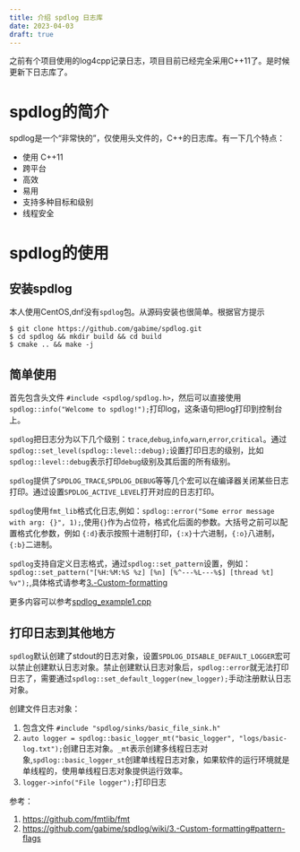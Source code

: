 ```yaml
---
title: 介绍 spdlog 日志库
date: 2023-04-03
draft: true
---
```


之前有个项目使用的log4cpp记录日志，项目目前已经完全采用C++11了。是时候更新下日志库了。

# spdlog的简介
spdlog是一个“非常快的”，仅使用头文件的，C++的日志库。有一下几个特点：
 - 使用 C++11
 - 跨平台
 - 高效
 - 易用
 - 支持多种目标和级别
 - 线程安全

# spdlog的使用
## 安装spdlog
本人使用CentOS,dnf没有`spdlog`包。从源码安装也很简单。根据官方提示
``` shell
$ git clone https://github.com/gabime/spdlog.git
$ cd spdlog && mkdir build && cd build
$ cmake .. && make -j
```

## 简单使用

首先包含头文件 `#include <spdlog/spdlog.h>`，然后可以直接使用`spdlog::info("Welcome to spdlog!");`打印log，这条语句把log打印到控制台上。

`spdlog`把日志分为以下几个级别：`trace`,`debug`,`info`,`warn`,`error`,`critical`。通过`spdlog::set_level(spdlog::level::debug);`设置打印日志的级别，比如`spdlog::level::debug`表示打印`debug`级别及其后面的所有级别。

`spdlog`提供了`SPDLOG_TRACE`,`SPDLOG_DEBUG`等等几个宏可以在编译器关闭某些日志打印。通过设置`SPDLOG_ACTIVE_LEVEL`打开对应的日志打印。

`spdlog`使用`fmt_lib`格式化日志,例如：`spdlog::error("Some error message with arg: {}", 1);`,使用`{}`作为占位符，格式化后面的参数。大括号之前可以配置格式化参数，例如 `{:d}`表示按照十进制打印，`{:x}`十六进制，`{:o}`八进制，`{:b}`二进制。

`spdlog`支持自定义日志格式，通过`spdlog::set_pattern`设置，例如：`spdlog::set_pattern("[%H:%M:%S %z] [%n] [%^---%L---%$] [thread %t] %v");`,具体格式请参考[3.-Custom-formatting](https://github.com/gabime/spdlog/wiki/3.-Custom-formatting#pattern-flags)

更多内容可以参考[spdlog_example1.cpp](spdlog_example1.cpp)

## 打印日志到其他地方

`spdlog`默认创建了stdout的日志对象，设置`SPDLOG_DISABLE_DEFAULT_LOGGER`宏可以禁止创建默认日志对象。禁止创建默认日志对象后，`spdlog::error`就无法打印日志了，需要通过`spdlog::set_default_logger(new_logger);`手动注册默认日志对象。

创建文件日志对象：
1. 包含文件 `#include "spdlog/sinks/basic_file_sink.h"`
2. `auto logger = spdlog::basic_logger_mt("basic_logger", "logs/basic-log.txt");`创建日志对象。`_mt`表示创建多线程日志对象,`spdlog::basic_logger_st`创建单线程日志对象，如果软件的运行环境就是单线程的，使用单线程日志对象提供运行效率。
3. `logger->info("File logger");`打印日志

参考：
1. https://github.com/fmtlib/fmt
2. https://github.com/gabime/spdlog/wiki/3.-Custom-formatting#pattern-flags